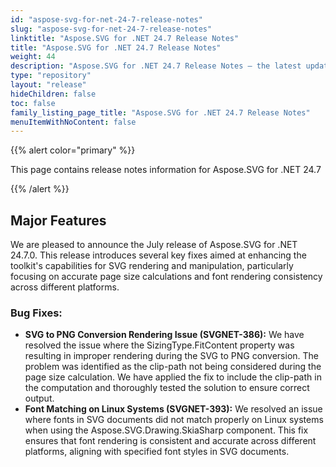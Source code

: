 ```yaml
---
id: "aspose-svg-for-net-24-7-release-notes"
slug: "aspose-svg-for-net-24-7-release-notes"
linktitle: "Aspose.SVG for .NET 24.7 Release Notes"
title: "Aspose.SVG for .NET 24.7 Release Notes"
weight: 44
description: "Aspose.SVG for .NET 24.7 Release Notes – the latest updates and fixes."
type: "repository"
layout: "release"
hideChildren: false
toc: false
family_listing_page_title: "Aspose.SVG for .NET 24.7 Release Notes"
menuItemWithNoContent: false
---
```

{{% alert color="primary" %}}

This page contains release notes information for Aspose.SVG for .NET 24.7

{{% /alert %}}

## **Major Features**

We are pleased to announce the July release of Aspose.SVG for .NET 24.7.0. This release introduces several key fixes aimed at enhancing the toolkit's capabilities for SVG rendering and manipulation, particularly focusing on accurate page size calculations and font rendering consistency across different platforms.

### Bug Fixes:

- **SVG to PNG Conversion Rendering Issue (SVGNET-386):** We have resolved the issue where the SizingType.FitContent property was resulting in improper rendering during the SVG to PNG conversion. The problem was identified as the clip-path not being considered during the page size calculation. We have applied the fix to include the clip-path in the computation and thoroughly tested the solution to ensure correct output.
- **Font Matching on Linux Systems (SVGNET-393):** We resolved an issue where fonts in SVG documents did not match properly on Linux systems when using the Aspose.SVG.Drawing.SkiaSharp component. This fix ensures that font rendering is consistent and accurate across different platforms, aligning with specified font styles in SVG documents.





